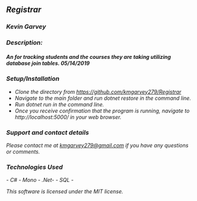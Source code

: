 ## _Registrar_

### _***Kevin Garvey***_

### _Description:_
##### _An for tracking students and the courses they are taking utilizing database join tables. 05/14/2019_

### _Setup/Installation_

- _Clone the directory from https://github.com/kmgarvey279/Registrar_
- _Navigate to the main folder and run dotnet restore in the command line._
- _Run dotnet run in the command line._
- _Once you receive confirmation that the program is running, navigate to http://localhost:5000/ in your web browser._

### _Support and contact details_

_Please contact me at kmgarvey279@gmail.com if you have any questions or comments._

### _Technologies Used_
_- C# - Mono - .Net- - SQL -_  

_This software is licensed under the MIT license._
